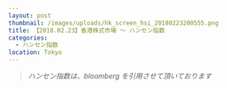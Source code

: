 ```yaml
---
layout: post
thumbnail: /images/uploads/hk_screen_hsi_20180223200555.png
title: 【2018.02.23】香港株式市場 〜 ハンセン指数
categories:
  - ハンセン指数
location: Tokyo
---
```

>_ハンセン指数は、bloomberg を引用させて頂いております_
